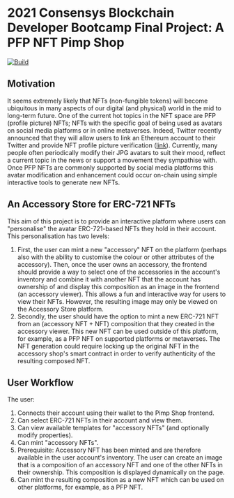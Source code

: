 # 2021 Consensys Blockchain Developer Bootcamp Final Project: A PFP NFT Pimp Shop

[![Build](https://github.com/web3wannabe/blockchain-developer-bootcamp-final-project/actions/workflows/main.yaml/badge.svg)](https://github.com/web3wannabe/blockchain-developer-bootcamp-final-project/actions/workflows/main.yaml)

## Motivation

It seems extremely likely that NFTs (non-fungible tokens) will become ubiquitous in many aspects of our digital (and
physical) world in the mid to long-term future. One of the current hot topics in the NFT space are PFP (profile picture)
NFTs; NFTs with the specific goal of being used as avatars on social media platforms or in online metaverses. Indeed,
Twitter recently announced that they will allow users to link an Ethereum account to their Twitter and provide NFT
profile picture verification ([link](https://t.co/Z8c6tH3BBy)). Currently, many people often periodically modify their
JPG avatars to suit their mood, reflect a current topic in the news or support a movement they sympathise with. Once PFP
NFTs are commonly supported by social media platforms this avatar modification and enhancement could occur on-chain
using simple interactive tools to generate new NFTs.

## An Accessory Store for ERC-721 NFTs

This aim of this project is to provide an interactive platform where users can "personalise" the avatar ERC-721-based
NFTs they hold in their account. This personalisation has two levels:
1. First, the user can mint a new "accessory" NFT on the platform (perhaps also with the ability to customise the colour
   or other attributes of the accessory). Then, once the user owns an accessory, the frontend should provide a way to
   select one of the accessories in the account's inventory and combine it with another NFT that the account has
   ownership of and display this composition as an image in the frontend (an accessory viewer). This allows a fun and
   interactive way for users to view their NFTs. However, the resulting image may only be viewed on the Accessory Store
   platform.
2. Secondly, the user should have the option to mint a new ERC-721 NFT from an (accessory NFT + NFT) composition that
   they created in the accessory viewer. This new NFT can be used outside of this platform, for example, as a PFP NFT on
   supported platforms or metaverses. The NFT generation could require locking up the original NFT in the accessory
   shop's smart contract in order to verify authenticity of the resulting composed NFT.


## User Workflow

The user:
1. Connects their account using their wallet to the Pimp Shop frontend.
2. Can select ERC-721 NFTs in their account and view them.
3. Can view available templates for "accessory NFTs" (and optionally modify properties).
4. Can mint "accessory NFTs".
5. Prerequisite: Accessory NFT has been minted and are therefore available in the user account's inventory. The user
   can create an image that is a composition of an accessory NFT and one of the other NFTs in their ownership. This
   composition is displayed dynamically on the page.
6. Can mint the resulting composition as a new NFT which can be used on other platforms, for example, as a PFP NFT.
